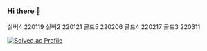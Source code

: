 ### Hi there 👋  
실버4 220119
실버2 220121
골드5 220206
골드4 220217
골드3 220311

[![Solved.ac Profile](http://mazassumnida.wtf/api/v2/generate_badge?boj=jongsun1993)](https://solved.ac/jongsun1993/)

<!--
**PJSliable/PJSliable** is a ✨ _special_ ✨ repository because its `README.md` (this file) appears on your GitHub profile.

Here are some ideas to get you started:

- 🔭 I’m currently working on ...
- 🌱 I’m currently learning ...
- 👯 I’m looking to collaborate on ...
- 🤔 I’m looking for help with ...
- 💬 Ask me about ...
- 📫 How to reach me: ...
- 😄 Pronouns: ...
- ⚡ Fun fact: ...
-->
